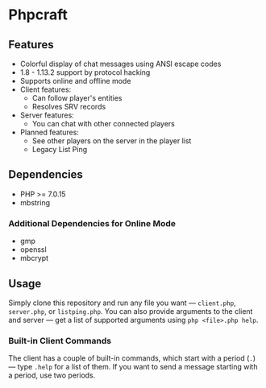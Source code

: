 # Phpcraft

## Features

- Colorful display of chat messages using ANSI escape codes
- 1.8 - 1.13.2 support by protocol hacking
- Supports online and offline mode
- Client features:
  - Can follow player's entities
  - Resolves SRV records
- Server features:
  - You can chat with other connected players
- Planned features:
  - See other players on the server in the player list
  - Legacy List Ping

## Dependencies

- PHP >= 7.0.15
- mbstring

### Additional Dependencies for Online Mode

- gmp
- openssl
- mbcrypt

## Usage

Simply clone this repository and run any file you want — `client.php`, `server.php`, or `listping.php`. You can also provide arguments to the client and server — get a list of supported arguments using `php <file>.php help`.

### Built-in Client Commands

The client has a couple of built-in commands, which start with a period (`.`) — type `.help` for a list of them. If you want to send a message starting with a period, use two periods.
